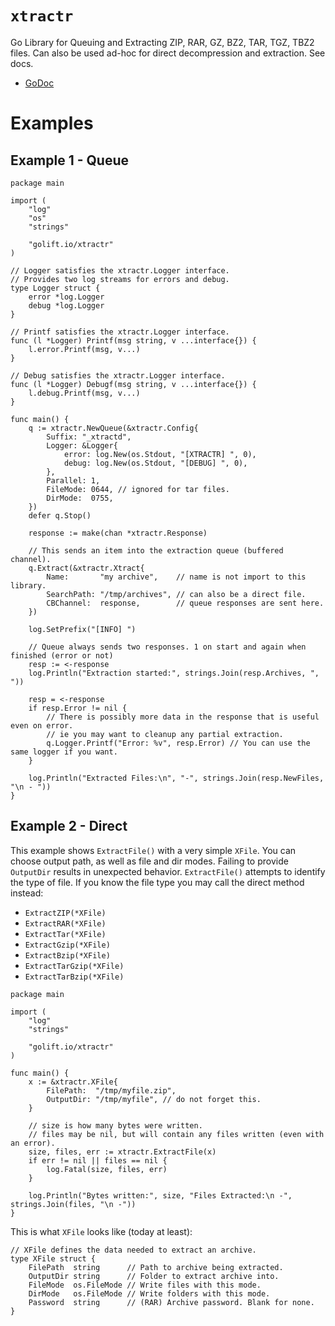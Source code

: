 # `xtractr`

Go Library for Queuing and Extracting ZIP, RAR, GZ, BZ2, TAR, TGZ, TBZ2 files.
Can also be used ad-hoc for direct decompression and extraction. See docs.

-   [GoDoc](https://pkg.go.dev/golift.io/xtractr)


# Examples

## Example 1 - Queue

```golang
package main

import (
	"log"
	"os"
	"strings"

	"golift.io/xtractr"
)

// Logger satisfies the xtractr.Logger interface.
// Provides two log streams for errors and debug.
type Logger struct {
	error *log.Logger
	debug *log.Logger
}

// Printf satisfies the xtractr.Logger interface.
func (l *Logger) Printf(msg string, v ...interface{}) {
	l.error.Printf(msg, v...)
}

// Debug satisfies the xtractr.Logger interface.
func (l *Logger) Debugf(msg string, v ...interface{}) {
	l.debug.Printf(msg, v...)
}

func main() {
	q := xtractr.NewQueue(&xtractr.Config{
		Suffix: "_xtractd",
		Logger: &Logger{
			error: log.New(os.Stdout, "[XTRACTR] ", 0),
			debug: log.New(os.Stdout, "[DEBUG] ", 0),
		},
		Parallel: 1,
		FileMode: 0644, // ignored for tar files.
		DirMode:  0755,
	})
	defer q.Stop()

	response := make(chan *xtractr.Response)

	// This sends an item into the extraction queue (buffered channel).
	q.Extract(&xtractr.Xtract{
		Name:       "my archive",    // name is not import to this library.
		SearchPath: "/tmp/archives", // can also be a direct file.
		CBChannel:  response,        // queue responses are sent here.
	})

	log.SetPrefix("[INFO] ")

	// Queue always sends two responses. 1 on start and again when finished (error or not)
	resp := <-response
	log.Println("Extraction started:", strings.Join(resp.Archives, ", "))

	resp = <-response
	if resp.Error != nil {
		// There is possibly more data in the response that is useful even on error.
		// ie you may want to cleanup any partial extraction.
		q.Logger.Printf("Error: %v", resp.Error) // You can use the same logger if you want.
	}

	log.Println("Extracted Files:\n", "-", strings.Join(resp.NewFiles, "\n - "))
}
```

## Example 2 - Direct

This example shows `ExtractFile()` with a very simple `XFile`.
You can choose output path, as well as file and dir modes.
Failing to provide `OutputDir` results in unexpected behavior.
`ExtractFile()` attempts to identify the type of file. If you
know the file type you may call the direct method instead:

 - `ExtractZIP(*XFile)`
 - `ExtractRAR(*XFile)`
 - `ExtractTar(*XFile)`
 - `ExtractGzip(*XFile)`
 - `ExtractBzip(*XFile)`
 - `ExtractTarGzip(*XFile)`
 - `ExtractTarBzip(*XFile)`

```golang
package main

import (
	"log"
	"strings"

	"golift.io/xtractr"
)

func main() {
	x := &xtractr.XFile{
		FilePath:  "/tmp/myfile.zip",
		OutputDir: "/tmp/myfile", // do not forget this.
	}

	// size is how many bytes were written.
	// files may be nil, but will contain any files written (even with an error).
	size, files, err := xtractr.ExtractFile(x)
	if err != nil || files == nil {
		log.Fatal(size, files, err)
	}

	log.Println("Bytes written:", size, "Files Extracted:\n -", strings.Join(files, "\n -"))
}
```

This is what `XFile` looks like (today at least):
```golang
// XFile defines the data needed to extract an archive.
type XFile struct {
	FilePath  string      // Path to archive being extracted.
	OutputDir string      // Folder to extract archive into.
	FileMode  os.FileMode // Write files with this mode.
	DirMode   os.FileMode // Write folders with this mode.
	Password  string      // (RAR) Archive password. Blank for none.
}
```
